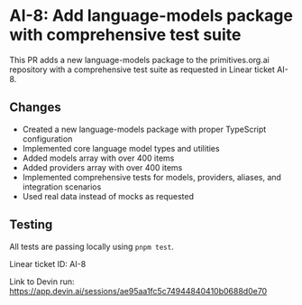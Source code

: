 # AI-8: Add language-models package with comprehensive test suite

This PR adds a new language-models package to the primitives.org.ai repository with a comprehensive test suite as requested in Linear ticket AI-8.

## Changes

- Created a new language-models package with proper TypeScript configuration
- Implemented core language model types and utilities
- Added models array with over 400 items
- Added providers array with over 400 items
- Implemented comprehensive tests for models, providers, aliases, and integration scenarios
- Used real data instead of mocks as requested

## Testing

All tests are passing locally using `pnpm test`.

Linear ticket ID: AI-8

Link to Devin run: https://app.devin.ai/sessions/ae95aa1fc5c74944840410b0688d0e70
